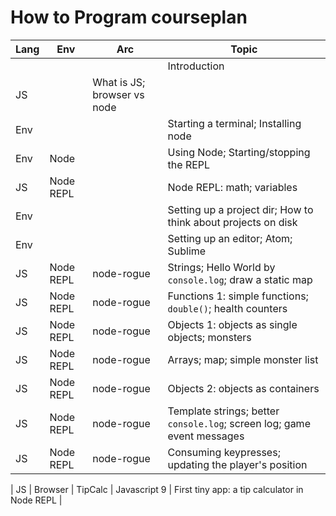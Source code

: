 # How to Program courseplan

| Lang | Env | Arc | Topic |
|------|-----|-----|-------|
| | | | Introduction |
| JS | | What is JS; browser vs node | 
| Env | | | Starting a terminal; Installing node |
| Env | Node | | Using Node; Starting/stopping the REPL |
| JS | Node REPL | | Node REPL: math; variables | 
| Env | | | Setting up a project dir; How to think about projects on disk |
| Env | | | Setting up an editor; Atom; Sublime |
| JS | Node REPL | node-rogue | Strings; Hello World by `console.log`; draw a static map | 
| JS | Node REPL | node-rogue | Functions 1: simple functions; `double()`; health counters | 
| JS | Node REPL | node-rogue | Objects 1: objects as single objects; monsters |
| JS | Node REPL | node-rogue | Arrays; map; simple monster list |
| JS | Node REPL | node-rogue | Objects 2: objects as containers |
| JS | Node REPL | node-rogue | Template strings; better `console.log`; screen log; game event messages | 
| JS | Node REPL | node-rogue | Consuming keypresses; updating the player's position | 



| JS | Browser | TipCalc | Javascript 9 | First tiny app: a tip calculator in Node REPL | 
